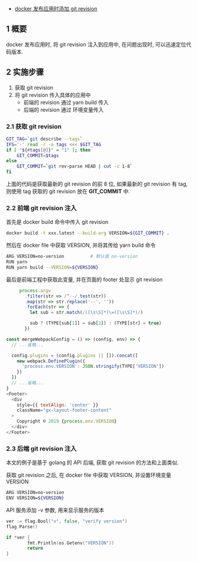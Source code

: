 - [docker 发布应用时添加 git revision](https://www.cnblogs.com/wang_yb/p/10934407.html)

## 1 概要

docker 发布应用时, 将 git revision 注入到应用中, 在问题出现时, 可以迅速定位代码版本.

## 2 实施步骤

1. 获取 git revision
2. 将 git revision 传入具体的应用中
	- 前端的 revision 通过 yarn build 传入
	- 后端的 revision 通过 环境变量传入

### 2.1 获取 git revision

```bash
GIT_TAG=`git describe --tags`
IFS='-' read -r -a tags <<< $GIT_TAG
if [ "${#tags[@]}" = "1" ]; then
    GIT_COMMIT=$tags
else
    GIT_COMMIT=`git rev-parse HEAD | cut -c 1-8`
fi
```

上面的代码是获取最新的 git revision 的前 8 位, 如果最新的 git revision 有 tag, 则使用 tag 获取的 git revision 放在 **GIT_COMMIT** 中.

### 2.2 前端 git revision 注入

首先是 docker build 命令中传入 git revision

```bash
docker build -t xxx.latest --build-arg VERSION=${GIT_COMMIT} . 
```

然后在 docker file 中获取 VERSION, 并将其传给 yarn build 命令

```bash
ARG VERSION=no-version          # 默认值 no-version
RUN yarn
RUN yarn build --VERSION=${VERSION}
```

最后是前端工程中获取此变量, 并在页面的 footer 处显示 git revision

```js
     process.argv
       .filter(str => /^--/.test(str))
       .map(str => str.replace('--', ''))
       .forEach(str => {
         let sub = str.match(/([\s\S]*)\=([\s\S]*)/)

         sub ? (TYPE[sub[1]] = sub[2]) : (TYPE[str] = true)
       })

const mergeWebpackConfig = () => (config, env) => {
  // ...省略...

  config.plugins = (config.plugins || []).concat([
    new webpack.DefinePlugin({
      'process.env.VERSION': JSON.stringify(TYPE['VERSION'])
    })
  ])
  // ...省略...
}
<Footer>
  <div
    style={{ textAlign: 'center' }}
    className="gx-layout-footer-content"
  >
    Copyright © 2019 {process.env.VERSION}
  </div>
</Footer>
```

### 2.3 后端 git revision 注入

本文的例子是基于 golang 的 API 后端, 获取 git revision 的方法和上面类似.

获取 git revision 之后, 在 docker file 中获取 VERSION, 并设置环境变量 VERSION

```bash
ARG VERSION=no-version
ENV VERSION=${VERSION} 
```

API 服务添加 -v 参数, 用来显示服务的版本

```go
ver := flag.Bool("v", false, "verify version")
flag.Parse()

if *ver {
        fmt.Println(os.Getenv("VERSION"))
        return
}
```